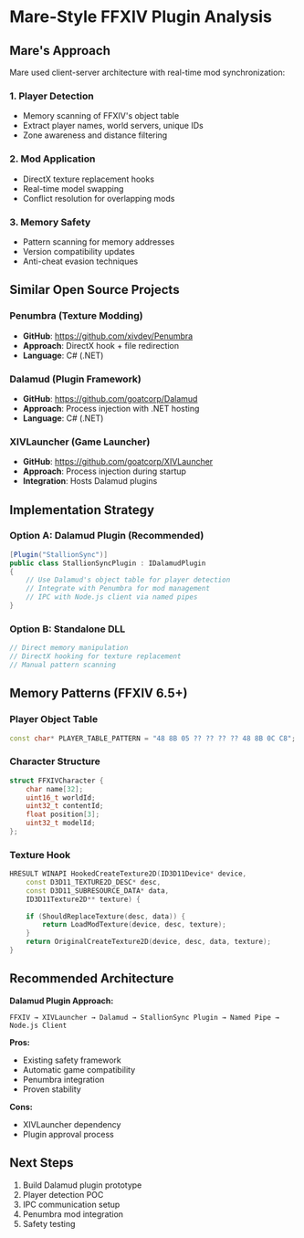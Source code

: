# Mare-Style FFXIV Plugin Analysis

## Mare's Approach

Mare used client-server architecture with real-time mod synchronization:

### 1. Player Detection
- Memory scanning of FFXIV's object table
- Extract player names, world servers, unique IDs
- Zone awareness and distance filtering

### 2. Mod Application
- DirectX texture replacement hooks
- Real-time model swapping
- Conflict resolution for overlapping mods

### 3. Memory Safety
- Pattern scanning for memory addresses
- Version compatibility updates
- Anti-cheat evasion techniques

## Similar Open Source Projects

### Penumbra (Texture Modding)
- **GitHub**: https://github.com/xivdev/Penumbra
- **Approach**: DirectX hook + file redirection
- **Language**: C# (.NET)

### Dalamud (Plugin Framework)
- **GitHub**: https://github.com/goatcorp/Dalamud
- **Approach**: Process injection with .NET hosting
- **Language**: C# (.NET)

### XIVLauncher (Game Launcher)
- **GitHub**: https://github.com/goatcorp/XIVLauncher
- **Approach**: Process injection during startup
- **Integration**: Hosts Dalamud plugins

## Implementation Strategy

### Option A: Dalamud Plugin (Recommended)
```csharp
[Plugin("StallionSync")]
public class StallionSyncPlugin : IDalamudPlugin
{
    // Use Dalamud's object table for player detection
    // Integrate with Penumbra for mod management
    // IPC with Node.js client via named pipes
}
```

### Option B: Standalone DLL
```cpp
// Direct memory manipulation
// DirectX hooking for texture replacement
// Manual pattern scanning
```

## Memory Patterns (FFXIV 6.5+)

### Player Object Table
```cpp
const char* PLAYER_TABLE_PATTERN = "48 8B 05 ?? ?? ?? ?? 48 8B 0C C8";
```

### Character Structure
```cpp
struct FFXIVCharacter {
    char name[32];
    uint16_t worldId;
    uint32_t contentId;
    float position[3];
    uint32_t modelId;
};
```

### Texture Hook
```cpp
HRESULT WINAPI HookedCreateTexture2D(ID3D11Device* device, 
    const D3D11_TEXTURE2D_DESC* desc, 
    const D3D11_SUBRESOURCE_DATA* data, 
    ID3D11Texture2D** texture) {
    
    if (ShouldReplaceTexture(desc, data)) {
        return LoadModTexture(device, desc, texture);
    }
    return OriginalCreateTexture2D(device, desc, data, texture);
}
```

## Recommended Architecture

**Dalamud Plugin Approach:**
```
FFXIV → XIVLauncher → Dalamud → StallionSync Plugin → Named Pipe → Node.js Client
```

**Pros:**
- Existing safety framework
- Automatic game compatibility
- Penumbra integration
- Proven stability

**Cons:**
- XIVLauncher dependency
- Plugin approval process

## Next Steps

1. Build Dalamud plugin prototype
2. Player detection POC
3. IPC communication setup
4. Penumbra mod integration
5. Safety testing